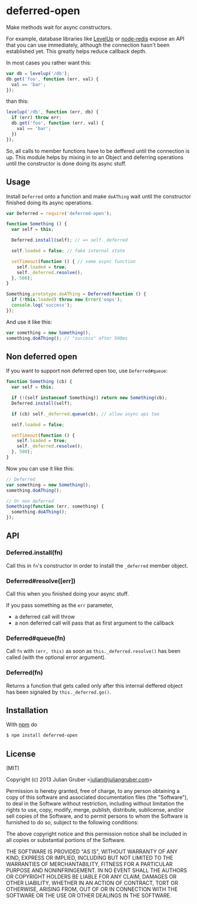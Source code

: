 
# deferred-open

Make methods wait for async constructors.

For example, database libraries like
[LevelUp](https://github.com/rvagg/node-levelup) or
[node-redis](http://ghub.io/redis) expose an API that you can use immediately,
although the connection hasn't been established yet. This greatly helps reduce
callback depth.

In most cases you rather want this:

```js
var db = levelup('/db');
db.get('foo', function (err, val) {
  val == 'bar';
});
```

than this:

```js
levelup('/db', function (err, db) {
  if (err) throw err;
  db.get('foo', function (err, val) {
    val == 'bar';
  })
});
```

So, all calls to member functions have to be deffered until the
connection is up. This module helps by mixing in to an Object and deferring
operations until the constructor is done doing its async stuff.

## Usage

Install `Deferred` onto a function and make `doAThing` wait until the
constructor finished doing its async operations.

```js
var Deferred = require('deferred-open');

function Something () {
  var self = this;

  Deferred.install(self); // => self._deferred

  self.loaded = false; // fake internal state

  setTimeout(function () { // some async function
    self.loaded = true;
    self._deferred.resolve();
  }, 500);
}

Something.prototype.doAThing = Deferred(function () {
  if (!this.loaded) throw new Error('oops');
  console.log('success');
});

```

And use it like this:

```js
var something = new Something();
something.doAThing(); // "success" after 500ms
```

## Non deferred open

If you want to support non deferred open too, use `Deferred#queue`:

```js
function Something (cb) {
  var self = this;

  if (!(self instanceof Something)) return new Something(cb);
  Deferred.install(self);

  if (cb) self._deferred.queue(cb); // allow async api too

  self.loaded = false;

  setTimeout(function () {
    self.loaded = true;
    self._deferred.resolve();
  }, 500);
}
```

Now you can use it like this:

```js
// Deferred
var something = new Something();
something.doAThing();

// Or non deferred
Something(function (err, something) {
  something.doAThing();
});
```

## API

### Deferred.install(fn)

Call this in `fn`'s constructor in order to install the `_deferred` member
object.

### Deferred#resolve([err])

Call this when you finished doing your async stuff.

If you pass something as the `err` parameter,

* a deferred call will throw
* a non deferred call will pass that as first argument to the callback

### Deferred#queue(fn)

Call `fn` with `(err, this)` as soon as `this._deferred.resolve()` has been
called (with the optional error argument).

### Deferred(fn)

Returns a function that gets called only after this internal deffered object
has been signaled by `this._deferred.go()`.

## Installation

With [npm](http://npmjs.org) do

```bash
$ npm install deferred-open
```

## License

(MIT)

Copyright (c) 2013 Julian Gruber &lt;julian@juliangruber.com&gt;

Permission is hereby granted, free of charge, to any person obtaining a copy of
this software and associated documentation files (the "Software"), to deal in
the Software without restriction, including without limitation the rights to
use, copy, modify, merge, publish, distribute, sublicense, and/or sell copies
of the Software, and to permit persons to whom the Software is furnished to do
so, subject to the following conditions:

The above copyright notice and this permission notice shall be included in all
copies or substantial portions of the Software.

THE SOFTWARE IS PROVIDED "AS IS", WITHOUT WARRANTY OF ANY KIND, EXPRESS OR
IMPLIED, INCLUDING BUT NOT LIMITED TO THE WARRANTIES OF MERCHANTABILITY,
FITNESS FOR A PARTICULAR PURPOSE AND NONINFRINGEMENT. IN NO EVENT SHALL THE
AUTHORS OR COPYRIGHT HOLDERS BE LIABLE FOR ANY CLAIM, DAMAGES OR OTHER
LIABILITY, WHETHER IN AN ACTION OF CONTRACT, TORT OR OTHERWISE, ARISING FROM,
OUT OF OR IN CONNECTION WITH THE SOFTWARE OR THE USE OR OTHER DEALINGS IN THE
SOFTWARE.
